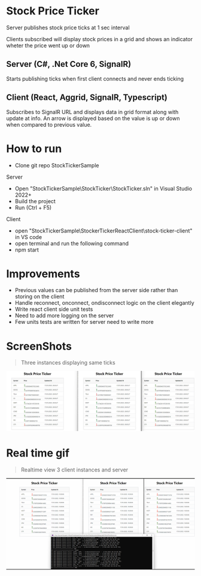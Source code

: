 
# Stock Price Ticker

Server publishes stock price ticks at 1 sec interval

Clients subscribed will display stock prices in a grid and shows an 
indicator wheter the price went up or down  

## Server (C#, .Net Core 6, SignalR)

Starts publishing ticks when first client connects and never ends ticking

## Client (React, Aggrid, SignalR, Typescript)

Subscribes to SignalR URL and displays data in grid format along with update at info.
An arrow is displayed based on the value is up or down when compared to previous value.

# How to run

- Clone git repo StockTickerSample

Server

- Open "StockTickerSample\StockTicker\StockTicker.sln" in Visual Studio 2022+
- Build the project
- Run (Ctrl + F5)

Client
- open "StockTickerSample\StockerTickerReactClient\stock-ticker-client" in VS code
- open terminal and run the following command 
- npm start

# Improvements 

- Previous values can be published from the server side rather than storing on the client
- Handle reconnect, onconnect, ondisconnect logic on the client elegantly
- Write react client side unit tests
- Need to add more logging on the server
- Few units tests are written for server need to write more

# ScreenShots 
> Three instances displaying same ticks 

![](PriceTicker3Instances.jpg)

# Real time gif

> Realtime view 3 client instances and server 

![](StockPriceTicker.gif)


 


